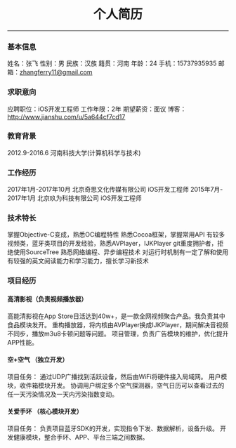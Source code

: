 # <center>个人简历</center>

---
### 基本信息
姓名：张飞  性别：男
民族：汉族  籍贯：河南
年龄：24
手机：15737935935
邮箱：zhangferry11@gmail.com 

### 求职意向
应聘职位：iOS开发工程师
工作年限：2年
期望薪资：面议
博客：http://www.jianshu.com/u/5a644cf7cd17

### 教育背景
2012.9-2016.6 河南科技大学(计算机科学与技术)

### 工作经历
2017年1月-2017年10月 北京奇思文化传媒有限公司 iOS开发工程师
2015年7月- 2017年1月 北京玖为科技有限公司 iOS开发工程师

### 技术特长
掌握Objective-C变成，熟悉OC编程特性
熟悉Cocoa框架，掌握常用API
有较多视频类，蓝牙类项目的开发经验，熟悉AVPlayer，IJKPlayer
git重度拥护者，拒绝使用SourceTree
熟悉网络编程、异步编程技术
对运行时机制有一定了解和使用
有较强的英文阅读能力和学习能力，擅长学习新技术

### 项目经历
#### 高清影视（负责视频播放器）
高能清影视在App Store日活达到40w+，是一款全网视频聚合产品。我负责其中食品模块发开。
重构播放器，将内核由AVPlayer换成IJKPlayer，期间解决音视频不同步，播放m3u8卡顿问题等问题。
项目管理，负责广告模块的维护，优化提升APP性能。


#### 空+空气 （独立开发）
项目任务：
通过UDP广播找到活跃设备，然后由WiFi将硬件接入局域网。
用户模块，收件箱模块开发。
协调用户绑定多个空气探测器，空气日历可以查看过去的任一天污染情况及一天内污染指数变动。

#### 关爱手环 （核心模块开发）
项目任务：
负责项目蓝牙SDK的开发，实现指令下发、数据解析，设备升级。
开发健康模块，整合手环、APP、平台三端之间数据。






